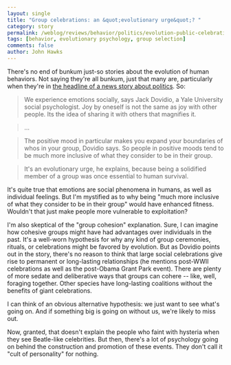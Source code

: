 ```yaml
---
layout: single 
title: "Group celebrations: an &quot;evolutionary urge&quot;? " 
category: story
permalink: /weblog/reviews/behavior/politics/evolution-public-celebrations-2008.html
tags: [behavior, evolutionary psychology, group selection] 
comments: false 
author: John Hawks 
---
```


There's no end of bunkum just-so stories about the evolution of human behaviors. Not saying they're all bunkum, just that many are, particularly when they're in <a href="http://www.msnbc.msn.com/id/27563100/">the headline of a news story about politics</a>. So:

<blockquote>We experience emotions socially, says Jack Dovidio, a Yale University social psychologist. Joy by oneself is not the same as joy with other people. Its the idea of sharing it with others that magnifies it.</blockquote>

<blockquote>...</blockquote>

<blockquote>The positive mood in particular makes you expand your boundaries of whos in your group, Dovidio says. So people in positive moods tend to be much more inclusive of what they consider to be in their group.</blockquote>

<blockquote>It's an evolutionary urge, he explains, because being a solidified member of a group was once essential to human survival.</blockquote>

It's quite true that emotions are social phenomena in humans, as well as individual feelings. But I'm mystified as to why being "much more inclusive of what they consider to be in their group" would have enhanced fitness. Wouldn't that just make people more vulnerable to exploitation?

I'm also skeptical of the "group cohesion" explanation. Sure, I can imagine how cohesive groups might have had advantages over individuals in the past. It's a well-worn hypothesis for why any kind of group ceremonies, rituals, or celebrations might be favored by evolution. But as Dovidio points out in the story, there's no reason to think that large social celebrations give rise to permanent or long-lasting relationships (he mentions post-WWII celebrations as well as the post-Obama Grant Park event). There are plenty of more sedate and deliberative ways that groups can cohere -- like, well, foraging together. Other species have long-lasting coalitions without the benefits of giant celebrations.

I can think of an obvious alternative hypothesis: we just want to see what's going on. And if something big is going on without us, we're likely to miss out. 

Now, granted, that doesn't explain the people who faint with hysteria when they see Beatle-like celebrities. But then, there's a lot of psychology going on behind the construction and promotion of these events. They don't call it "cult of personality" for nothing. 




